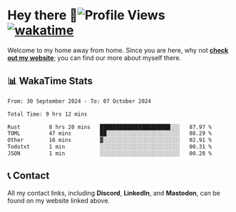 # Hey there :wave:![Profile Views](https://komarev.com/ghpvc/?username=skifli) [![wakatime](https://wakatime.com/badge/user/b4317b02-0c6d-457b-82a4-a448b8a8d1df.svg)](https://wakatime.com/@b4317b02-0c6d-457b-82a4-a448b8a8d1df)

Welcome to my home away from home. Since you are here, why not [**check out my website**](https://skifli.github.io); you can find our more about myself there.

## 📊 WakaTime Stats

<!--START_SECTION:waka-->

```txt
From: 30 September 2024 - To: 07 October 2024

Total Time: 9 hrs 12 mins

Rust         8 hrs 20 mins   ██████████████████████░░░   87.97 %
TOML         47 mins         ██░░░░░░░░░░░░░░░░░░░░░░░   08.29 %
Other        16 mins         ▓░░░░░░░░░░░░░░░░░░░░░░░░   02.91 %
Todotxt      1 min           ░░░░░░░░░░░░░░░░░░░░░░░░░   00.31 %
JSON         1 min           ░░░░░░░░░░░░░░░░░░░░░░░░░   00.28 %
```

<!--END_SECTION:waka-->

## 📞 Contact

All my contact links, including **Discord**, **LinkedIn**, and **Mastodon**, can be found on my website linked above.
